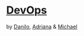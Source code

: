 # [DevOps](https://hackmd.io/@MJOW1999/S1V7RUKwY#/)

by [Danilo](https://github.com/danilo-cupido), [Adriana](https://github.com/aaadriana) & [Michael](https://github.com/MJOW1999)
